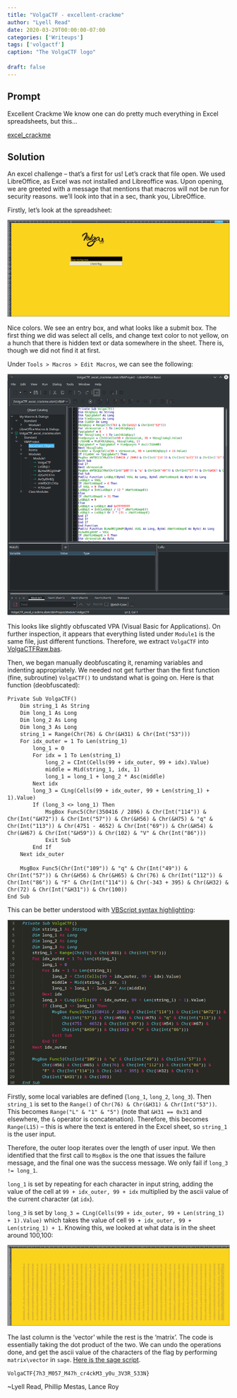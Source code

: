 ```yaml
---
title: "VolgaCTF - excellent-crackme"
author: "Lyell Read"
date: 2020-03-29T00:00:00-07:00
categories: ['Writeups']
tags: ['volgactf']
caption: "The VolgaCTF logo"

draft: false
---
```


## Prompt

Excellent Crackme We know one can do pretty much everything in Excel spreadsheets, but this…

[excel_crackme](https://github.com/lyellread/ctf-writeups/blob/master/2020-volgactf/excellent-crackme/VolgaCTF_excel_crackme.xlsm)

## Solution

An excel challenge – that’s a first for us! Let’s crack that file open. We used LibreOffice, as Excel was not installed and Libreoffice was. Upon opening, we are greeted with a message that mentions that macros will not be run for security reasons. we’ll look into that in a sec, thank you, LibreOffice.

Firstly, let’s look at the spreadsheet:

![Screenshot of the spreadsheet](/blog/volgactf-excellent-crackme-spreadsheet.jpg)

Nice colors. We see an entry box, and what looks like a submit box. The first thing we did was select all cells, and change text color to not yellow, on a hunch that there is hidden text or data somewhere in the sheet. There is, though we did not find it at first.

Under `Tools > Macros > Edit Macros`, we can see the following:

![Screenshot of the spreadsheet's macros](/blog/volgactf-excellent-crackme-macros.jpg)

This looks like slightly obfuscated VPA (Visual Basic for Applications). On further inspection, it appears that everything listed under `Module1` is the same file, just different functions. Therefore, we extract `VolgaCTF` into [VolgaCTFRaw.bas](https://github.com/lyellread/ctf-writeups/blob/master/2020-volgactf/excellent-crackme/VolgaCTFRaw.bas).

Then, we began manually deobfuscating it, renaming variables and indenting appropriately. We needed not get further than the first function (fine, subroutine) `VolgaCTF()` to undstand what is going on. Here is that function (deobfuscated):

```
Private Sub VolgaCTF()
	Dim string_1 As String
	Dim long_1 As Long
	Dim long_2 As Long
	Dim long_3 As Long
	string_1 = Range(Chr(76) & Chr(&H31) & Chr(Int("53")))
	For idx_outer = 1 To Len(string_1)
		long_1 = 0
		For idx = 1 To Len(string_1)
			long_2 = CInt(Cells(99 + idx_outer, 99 + idx).Value)
			middle = Mid(string_1, idx, 1)
			long_1 = long_1 + long_2 * Asc(middle)
		Next idx
		long_3 = CLng(Cells(99 + idx_outer, 99 + Len(string_1) + 1).Value)
		If (long_3 <> long_1) Then
			MsgBox Func5(Chr(350416 / 2896) & Chr(Int("114")) & Chr(Int("&H72")) & Chr(Int("57")) & Chr(&H56) & Chr(&H75) & "q" & Chr(Int("113")) & Chr(4751 - 4652) & Chr(Int("69")) & Chr(&H54) & Chr(&H67) & Chr(Int("&H59")) & Chr(102) & "V" & Chr(Int("86")))
			Exit Sub
		End If
	Next idx_outer

	MsgBox Func5(Chr(Int("109")) & "q" & Chr(Int("49")) & Chr(Int("57")) & Chr(&H56) & Chr(&H65) & Chr(76) & Chr(Int("112")) & Chr(Int("86")) & "F" & Chr(Int("114")) & Chr(-343 + 395) & Chr(&H32) & Chr(72) & Chr(Int("&H31")) & Chr(100))
End Sub
```

This can be better understood with [VBScript syntax highlighting](https://github.com/SublimeText/VBScript):

![Screenshot of the VolgaCTF() function](/blog/volgactf-excellent-crackme-function.png)

Firstly, some local variables are defined (`long_1`, `long_2`, `long_3`). Then `string_1` is set to the `Range()` of `Chr(76) & Chr(&H31) & Chr(Int("53"))`. This becomes `Range("L" & "1" & "5")` (note that `&H31 == 0x31` and elsewhere, the `&` operator is concatenation). Therefore, this becomes `Range(L15)` – this is where the text is entered in the Excel sheet, so `string_1` is the user input.

Therefore, the outer loop iterates over the length of user input. We then identified that the first call to `MsgBox` is the one that issues the failure message, and the final one was the success message. We only fail if `long_3 != long_1`.

`long_1` is set by repeating for each character in input string, adding the value of the cell at `99 + idx_outer, 99 + idx` multiplied by the ascii value of the current character (at `idx`).

`long_3` is set by `long_3 = CLng(Cells(99 + idx_outer, 99 + Len(string_1) + 1).Value)` which takes the value of cell `99 + idx_outer, 99 + Len(string_1) + 1`. Knowing this, we looked at what data is in the sheet around 100,100:

![Screenshot of spreadsheet matrix](/blog/volgactf-excellent-crackme-matrix.png)

The last column is the ‘vector’ while the rest is the ‘matrix’. The code is essentially taking the dot product of the two. We can undo the operations done, and get the ascii value of the characters of the flag by performing `matrix\vector` in `sage`. [Here is the sage script](https://github.com/lyellread/ctf-writeups/blob/master/2020-volgactf/excellent-crackme/excellent-crackme-solve.sage).

```
VolgaCTF{7h3_M057_M47h_cr4ckM3_y0u_3V3R_533N}
```

~Lyell Read, Phillip Mestas, Lance Roy
